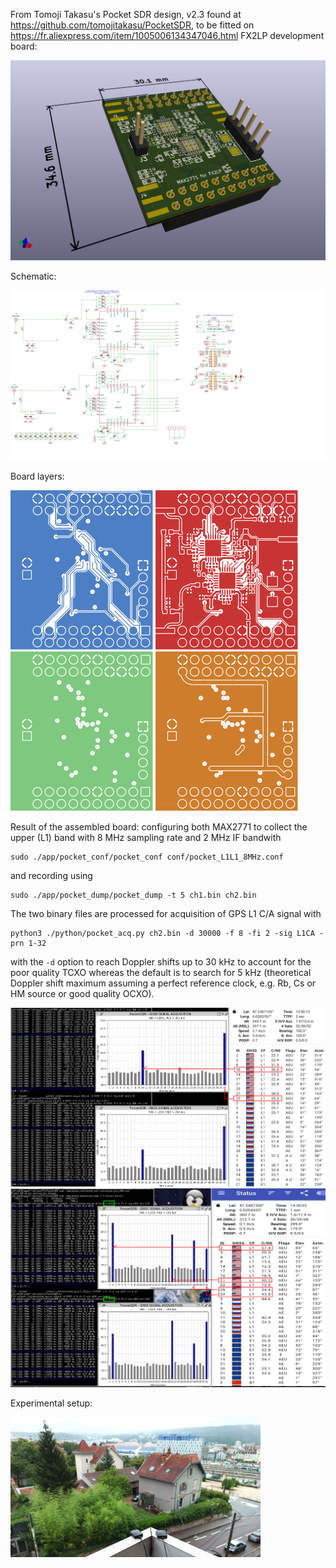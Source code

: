 From Tomoji Takasu's Pocket SDR design, v2.3 found at https://github.com/tomojitakasu/PocketSDR, 
to be fitted on https://fr.aliexpress.com/item/1005006134347046.html FX2LP development board:

<img src="max2771_fx2lp.png">

Schematic:

<img src="max2771_fx2lp.svg">

Board layers:

<img src="max2771_fx2lp_gerber/max2771_fx2lp-B_Cu.svg">
<img src="max2771_fx2lp_gerber/max2771_fx2lp-F_Cu.svg">
<img src="max2771_fx2lp_gerber/max2771_fx2lp-In1_Cu.svg">
<img src="max2771_fx2lp_gerber/max2771_fx2lp-In2_Cu.svg">

Result of the assembled board: configuring both MAX2771 to collect the 
upper (L1) band with 8 MHz sampling rate and 2 MHz IF bandwith
```
sudo ./app/pocket_conf/pocket_conf conf/pocket_L1L1_8MHz.conf
```
and recording using
```
sudo ./app/pocket_dump/pocket_dump -t 5 ch1.bin ch2.bin
```
The two binary files are processed for acquisition of GPS L1 C/A signal with
```
python3 ./python/pocket_acq.py ch2.bin -d 30000 -f 8 -fi 2 -sig L1CA -prn 1-32
```
with the ``-d`` option to reach Doppler shifts up to 30 kHz to account for
the poor quality TCXO whereas the default is to search for 5 kHz (theoretical
Doppler shift maximum assuming a perfect reference clock, e.g. Rb, Cs or HM 
source or good quality OCXO).

<img src="2024-06-30-135856_2944x1080_scrot.png">

<img src="2024-06-30-144230_2944x1080_scrot.png">

Experimental setup:

<img src="IMG_20240630_143603_058.jpg" width=400>
